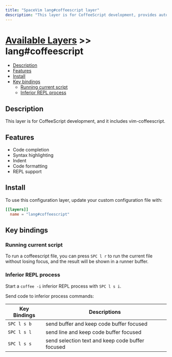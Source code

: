 ```yaml
---
title: "SpaceVim lang#coffeescript layer"
description: "This layer is for CoffeeScript development, provides autocompletion, syntax checking, code format for CoffeeScript files."
---
```


# [Available Layers](../../) >> lang#coffeescript

<!-- vim-markdown-toc GFM -->

- [Description](#description)
- [Features](#features)
- [Install](#install)
- [Key bindings](#key-bindings)
  - [Running current script](#running-current-script)
  - [Inferior REPL process](#inferior-repl-process)

<!-- vim-markdown-toc -->

## Description

This layer is for CoffeeScript development, and it includes vim-coffeescript.

## Features

- Code completion
- Syntax highlighting
- Indent
- Code formatting
- REPL support

## Install

To use this configuration layer, update your custom configuration file with:

```toml
[[layers]]
  name = "lang#coffeescript"
```

## Key bindings

### Running current script

To run a coffeescript file, you can press `SPC l r` to run the current file without losing focus,
and the result will be shown in a runner buffer.

### Inferior REPL process

Start a `coffee -i` inferior REPL process with `SPC l s i`.

Send code to inferior process commands:

| Key Bindings | Descriptions                                     |
| ------------ | ------------------------------------------------ |
| `SPC l s b`  | send buffer and keep code buffer focused         |
| `SPC l s l`  | send line and keep code buffer focused           |
| `SPC l s s`  | send selection text and keep code buffer focused |
